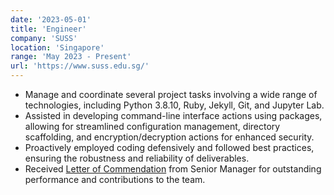 ```yaml
---
date: '2023-05-01'
title: 'Engineer'
company: 'SUSS'
location: 'Singapore'
range: 'May 2023 - Present'
url: 'https://www.suss.edu.sg/'
---
```


- Manage and coordinate several project tasks involving a wide range of technologies, including Python 3.8.10, Ruby, Jekyll, Git, and Jupyter Lab.
- Assisted in developing command-line interface actions using packages, allowing for streamlined configuration management, directory scaffolding, and encryption/decryption actions for enhanced security.
- Proactively employed coding defensively and followed best practices, ensuring the robustness and reliability of deliverables.
- Received [Letter of Commendation](/commendation_letter.pdf) from Senior Manager for outstanding performance and contributions to the team.
